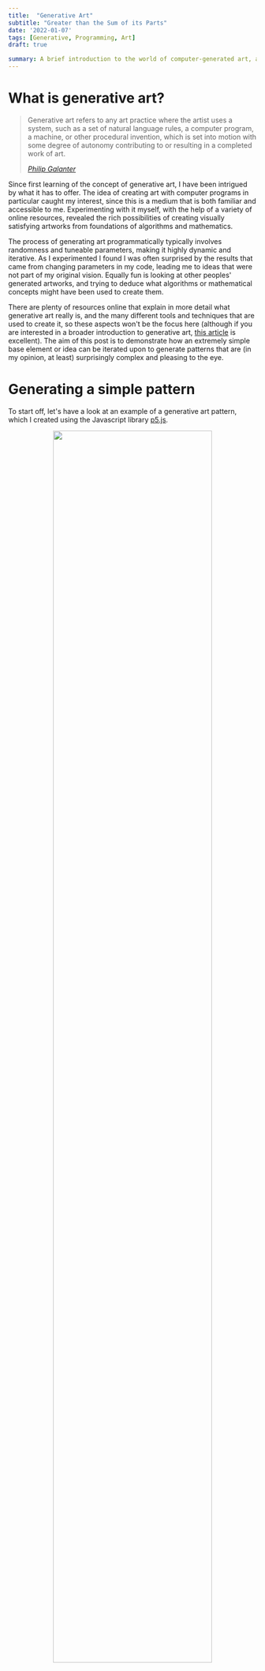 ```yaml
---
title:  "Generative Art"
subtitle: "Greater than the Sum of its Parts"
date: '2022-01-07'
tags: [Generative, Programming, Art]
draft: true

summary: A brief introduction to the world of computer-generated art, and a guide on how to turn a simple visual idea into a more complex and satisfying pattern.
---
```


# What is generative art?

> Generative art refers to any art practice where the artist uses a system, such
as a set of natural language rules, a computer program, a machine, or other
procedural invention, which is set into motion with some degree of autonomy
contributing to or resulting in a completed work of art.
>
> <cite>[Philip Galanter](http://citeseerx.ist.psu.edu/viewdoc/summary?doi=10.1.1.90.2634)</cite>

Since first learning of the concept of generative art, I have been intrigued by what it has to offer. The idea of creating art with computer programs in particular caught my interest, since this is a medium that is both familiar and accessible to me. Experimenting with it myself, with the help of a variety of online resources, revealed the rich possibilities of creating visually satisfying artworks from foundations of algorithms and mathematics.

The process of generating art programmatically typically involves randomness and tuneable parameters, making it highly dynamic and iterative. As I experimented I found I was often surprised by the results that came from changing parameters in my code, leading me to ideas that were not part of my original vision. Equally fun is looking at other peoples' generated artworks, and trying to deduce what algorithms or mathematical concepts might have been used to create them.

There are plenty of resources online that explain in more detail what generative art really is, and the many different tools and techniques that are used to create it, so these aspects won't be the focus here (although if you are interested in a broader introduction to generative art, [this article](https://www.artnome.com/news/2018/8/8/why-love-generative-art) is excellent). The aim of this post is to demonstrate how an extremely simple base element or idea can be iterated upon to generate patterns that are (in my opinion, at least) surprisingly complex and pleasing to the eye.

# Generating a simple pattern

To start off, let's have a look at an example of a generative art pattern, which I created using the Javascript library [p5.js](https://p5js.org/).

<p align="middle">
  <img class="bordered" src="/static/assets/generative/basic.png" width="80%"/>
</p>

Looks pretty nice, right? Take a minute to look carefully at the image above, and think about this key question - **how would you recreate the pattern?** We want to come up with a *plain English description* of how one could go about producing something that looks like this. Can you come up with a simple process that would achieve this?

The solution is probably a lot simpler than you're thinking - the solutions that I went to at first were definitely unnecessarily complex. In fact, all you need to construct the pattern is the two tiles shown below, each consisting of a pair of opposing quarter circles. They're really the same tile, just with a 90 degree rotational offset between them.

<p align="middle">
  <img class="bordered" src="/static/assets/generative/tile-1.png" width="25%" />
  <img class="bordered" src="/static/assets/generative/tile-2.png" width="25%" />
</p>

To make this a bit clearer, here's the original pattern again, this time with the tiles outlined:

<p align="middle">
  <img class="bordered" src="/static/assets/generative/basic-outline.png" width="80%"/>
</p>

When I first saw this, which is an example of something called a *Truchet pattern*, I was pretty amazed by how simple it was to create. I was intrigued by the fact that it was not obvious from looking at the pattern how one would go about reproducing it, and yet once I found out the solution it was suddenly so simple. This, I think, is important in many types of generative art - the underlying ideas are often not as complex as they might seem at first.

# Developing the pattern

So what else can we do with this type of pattern? One way to extend the design is by layering the pattern at multiple scales, using different shades and line thicknesses to create aesthetic variation.

<p align="middle">
    <div id="carouselTruchetBW" class="carousel slide carousel-fade" data-ride="carousel" data-interval="1500">

      <div class="carousel-inner">
        <div class="carousel-item active">
          <img class="bordered" src="/static/assets/generative/bw-2.png" alt="Base pattern">
        </div>
        <div class="carousel-item">
          <img class="bordered" src="/static/assets/generative/bw-3.png" alt="Second layer">
        </div>
        <div class="carousel-item">
          <img class="bordered" src="/static/assets/generative/bw-4.png" alt="Third layer">
        </div>
      </div>

      <a class="carousel-control-prev" href="#carouselTruchetBW" role="button" data-slide="prev">
        <span class="carousel-control-prev-icon" aria-hidden="true"></span>
        <span class="sr-only">Previous</span>
      </a>
      <a class="carousel-control-next" href="#carouselTruchetBW" role="button" data-slide="next">
        <span class="carousel-control-next-icon" aria-hidden="true"></span>
        <span class="sr-only">Next</span>
      </a>

    </div>
</p>

Part of the beauty of generating art from code is that once the base program is written, modifications of this type (scaling, layering, etc.) are quick and easy. This is part of why the genre lends itself so well to experimentation, either manually or through randomisation.

Finally, let's add some colour. Shown below are a few more layered Truchet patterns, created with somewhat randomised sizes and scales.  

<p align="middle">
    <div id="carouselTruchetColored" class="carousel slide carousel-fade" data-ride="carousel" data-interval="2500">

      <div class="carousel-inner">
        <div class="carousel-item active">
          <img class="bordered" src="/static/assets/generative/colored-1.png" alt="Pattern 1">
        </div>
        <div class="carousel-item">
          <img class="bordered" src="/static/assets/generative/colored-2.png" alt="Pattern 2">
        </div>
        <div class="carousel-item">
          <img class="bordered" src="/static/assets/generative/colored-3.png" alt="Pattern 3">
        </div>
        <div class="carousel-item">
          <img class="bordered" src="/static/assets/generative/colored-4.png" alt="Pattern 4">
        </div>
      </div>

      <a class="carousel-control-prev" href="#carouselTruchetColored" role="button" data-slide="prev">
        <span class="carousel-control-prev-icon" aria-hidden="true"></span>
        <span class="sr-only">Previous</span>
      </a>
      <a class="carousel-control-next" href="#carouselTruchetColored" role="button" data-slide="next">
        <span class="carousel-control-next-icon" aria-hidden="true"></span>
        <span class="sr-only">Next</span>
      </a>
    </div>
</p>

The addition of colour not only makes the patterns much more interesting to look at, but differentiates them even further from each other, taking us further and further from the basic tiles we started with. The beauty and complexity of the final artwork disguises the simplicity of the building blocks - a statement that is true of the simple patterns seen in this post, but also, I think, of generative art as a whole.
